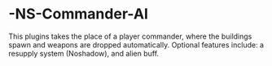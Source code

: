 # -NS-Commander-AI
This plugins takes the place of a player commander, where the buildings spawn and weapons are dropped automatically. Optional features include: a resupply system (Noshadow), and alien buff.
